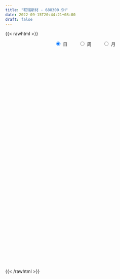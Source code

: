 ```yaml
---
title: "联瑞新材 - 688300.SH"
date: 2022-09-15T20:44:21+08:00
draft: false
---
```

{{< rawhtml >}}
    <div style="text-align: center">
        <label style="padding: 1rem;"><input style="margin-right: .5rem" type="radio" name="period" value="D" checked onclick="period_change(this)">日</label>
        <label style="padding: 1rem;"><input style="margin-right: .5rem" type="radio" name="period" value="W" onclick="period_change(this)">周</label>
        <label style="padding: 1rem;"><input style="margin-right: .5rem" type="radio" name="period" value="M" onclick="period_change(this)">月</label>
    </div>
    <div id="chart" style="height: 700px;"></div> 
    <script type="text/javascript">
        const D_v = [12347.94,7452.22,5175.33,6381.97,3585.26,3856.24,3560.79,5149.11,3233.84,3400.55,5083.83,4669.49,4106.76,8171.58,4630.57,10310.06,8141.81,5414.76,4765.28,5861.19,6940.45,6679.92,6674.86,2761.08,2708.95,3476.5,3896.63,4645.4,4371.41,3680.18,2636.91,3324.28,3677.27,4573.53,6452.38,9549.92,9941.99,9865.14,6284.86,9181.91,7600.62,7082.64,7560.56,6853.59,5716.01,6390.29,4961.81,8743.01,10856.83,9519.3,7079.95,6837.69,15635.73,10317.38,4843.92,7330.91,7795.37,7138.86,6685.71,9709.99,4629.02,3669.55,3921.22,6055.4,3815.12,4874.02,14127.69,13298.51,11146.44,11258.92,6897.43,7931.23,7402.61,8211.22,9078.34,5179.35,6157.82,5757.54,8564.02,6494.54,7237.61,5491.73,4652.41,3295.42,2831.01,3825.29,5367.02,4626.55,16143.45,7204.02,4697.17,6043.22,3061.63,7760.83,5502.02,4710.02,3552.91,5081.45,7552.44,6441.68,4242.62,6186.95,3257.79,3091.43,3004.44,4300.67,5717.58,3606.02,8996.94,6510.12,4443.63,7070.89,8927.57,5773.64,8793.6,8177.56,8223.07,6510.33,20716.67,19176.49,19464.02,12444.57,7298.79,8158.85,8988.54,6504.03,5058.37,7035.51,6871.23,6347.56,8161.34,4634.49,5531.78,4196.06,17066.51,5525.7,4728.01,2950.21,3965.39,4627.82,7463.42,3452.78,2671.17,2416.63,2356.41,12880.19,11327.69,5301.51,4119.53,5825.37,5659.22,3416.76,2480.26,5420.7,3593.6,14509.78,16238.23,16907.67,10033.18,14457.79,12880.42,8947.04,6421.23,4920.09,6333.71,8993.91,11996.41,7827.75,6748.07,8164.18,6015.67,10241.43,4581.71,4186.95,4155.4,6518.83,11268.93,6152.26,6961.96,5669.69,5987.68,9479.9,7906.07,7250.66,5801.07,10272.93,8938.9,5904.26,4657.06,4987.17,7458.83,5809.77,5283.9,10209.03,7310.67,16981.47,8012.28,6471.58,7761.3,7306.97,6039.43,5451.67,4989.15,8969.65,7236.98,13822.03,13470.91,13695.67,12795.24,7150.85,7792.1,9420.83,7675.65,6050.27,5291.18,4386.46,5313.62,8248.17,6666.45,18644.72,11906.11,12160.98,15345.36,11091.25,11000.5,9629.34,8628.61,16378.53,13800.03,10880.5,7819.53,15434.48,7601.25,6812.72,13823.12,8517.55,27224.13,16331.37,8205.46,8896.22,8657.17,11231.57,10280.03,14227.21,12696.83,10675.13,13051.58,12429.56,12137.97,9391.53,12180.36,8756.84,15740.87,10175.49,8127.04,12992.32,14409.37,7921.62,5284.93,6786.28,9082.65,3670.0,5189.41,5663.75,7606.27,3219.35,5428.2,4437.21,5464.29,6401.7,6638.84,3842.9,3352.14,5912.21,4362.36,3608.42,7727.66,5547.77,3620.88,5347.51,8357.62,30018.63,13695.28,10295.81,21527.28,12858.76,8983.22,10882.31,10537.58,8268.24,10970.57,15112.42,20876.77,16199.74,11214.78,10165.34,13229.45,15441.99,10570.63,12295.2,9357.22,13040.32,6680.3,10603.62,13317.74,11218.09,17556.54,13086.32,15662.56,13242.9,14800.14,28075.8,19894.06,13702.66,11995.63,12178.3,6623.5,6421.39,11504.13,6770.66,19282.84,19893.09,9472.32,8371.47,14479.42,7226.01,7242.0,9590.66,8813.54,9402.44,10073.44,9320.95,9607.7,9568.17,8163.15,7986.4,7492.84,9564.33,5286.09,8590.74,8711.89,10367.69,7547.27,6736.15,19807.5,9008.04,10587.72,21518.38,7680.67,6016.4,9028.65,11394.18,15176.02,10152.36,7914.87,6522.71,6694.44,7240.7,5071.03,4047.6,7529.21,5865.59,8695.72,6052.11,5149.96,4702.93,7971.77,10527.49,12072.5,9684.0,12179.01,8370.19,6852.24,5501.22,8928.91,11041.04,7783.46,5255.96,3778.92,5012.97,2723.07,4971.48,4447.12,4983.81,6255.31,5084.2,6399.73,5942.15,8520.64,10100.39,14640.74,6398.23,7197.82,7735.73,5622.11,12110.43,6512.36,4414.85,3786.91,4466.94,9238.14,13449.37,12425.21,18029.65,9551.58,9592.36,8353.61,6103.11,7916.41,7716.91,10635.82,6558.28,8064.02,5373.98,5115.0,8430.76,6428.6,4527.89,7756.09,7904.18,5331.94,5649.52,3504.06,3614.02,8016.85,6107.12,5611.15,8134.23,6053.05,4623.52,3828.34,8129.93,5243.22,3086.77,6835.6,8164.88,7569.0,10790.24,10971.92,8815.63,12181.67,26142.93,11820.55,13722.69,13696.38,8632.24,8984.71,12168.36,12611.17,8627.83,8974.7,5787.48,5491.18,7464.75,3799.2,4741.05,7825.34,7519.98,7866.41,5250.08,14536.65,8027.29,6314.11,8363.2,6315.98,7822.18,7392.27,9779.6,13102.07,14682.3,7063.24,11158.35,9781.37,7348.7,46988.44,39083.03,20873.81,18860.58,8363.43,9306.99,7455.42,12272.59,8398.95,8218.61,14797.04,8413.99,6042.38,12406.94,15010.79,14426.77,7825.36,9517.35,12878.57,7112.53,10018.73,9453.64,8928.26,8096.74,5753.75,14563.8]
const D_histogram = [0.0,0.104022792,0.1590648907,0.1859024906,0.1383482856,0.0725095268,-0.0027798767,-0.0672760976,-0.1233875562,-0.2329240618,-0.3115993119,-0.3654586639,-0.287788453,-0.0991849009,-0.0459933785,-0.158216602,-0.110689864,-0.0444079936,-0.0112256416,-0.1281386422,-0.1629526897,-0.2666422064,-0.3953328694,-0.4752488249,-0.4452927341,-0.3936133034,-0.2388708416,-0.0277360658,0.1451981917,0.1948097627,0.2100290496,0.1430649729,0.0079907738,-0.0829388506,-0.0850842511,0.0025483315,0.1099435296,0.2640502633,0.3398371499,0.3905051911,0.3574272433,0.214066033,-0.0054311439,0.0330693438,0.0703636258,0.1532879051,0.2052325899,0.3315719212,0.1710534777,-0.1095447775,-0.3687610238,-0.5637703477,-0.2864699545,-0.1756567791,-0.0967456691,-0.1393873291,-0.1356856643,-0.1876991866,-0.1183170763,-0.0598151312,-0.0978551237,-0.1207982679,-0.1155701897,0.0234525565,0.0992332695,0.133729085,0.3553007304,0.5438567738,0.6189086888,0.5383395485,0.4149190361,0.2018794362,0.0646296536,-0.0818866473,-0.2901614234,-0.3558107849,-0.4433228585,-0.3640797076,-0.3521204908,-0.3872633214,-0.4977053306,-0.5303568045,-0.5132447731,-0.4429711872,-0.3318403793,-0.1950649723,-0.0323488351,0.0494637773,-0.0393438341,-0.1678064715,-0.2884803568,-0.4419613383,-0.4569806161,-0.4995340421,-0.3760102668,-0.2325065625,-0.0726235948,0.0401701712,0.2508238637,0.3880316781,0.4162447852,0.2786261183,0.1923416177,0.1825222967,0.0930932811,0.0226981301,0.1165666898,0.1709981599,0.3002145378,0.2659064906,0.104769866,0.1301711645,0.2753297912,0.3137289583,0.4241605785,0.4983183223,0.496215639,0.4465700009,0.6584422366,0.9284476042,1.1879869667,1.2951034374,1.2611029224,1.1618117815,0.9131120076,0.6627703163,0.429394007,0.1011202415,-0.2039230376,-0.2679901292,-0.2351227826,-0.3169080985,-0.4317225011,-0.408350112,-0.2093146963,-0.0824414859,0.0291149181,0.0492136949,-0.0517184869,-0.0373922184,0.0561681512,0.0252415036,0.0123026432,-0.0378511857,-0.0830881531,0.0106963617,0.1917815429,0.2613019207,0.2592084148,0.2072804341,0.0166005047,-0.1770600468,-0.2943865092,-0.475109508,-0.5350400487,-0.2519703194,0.026327765,0.1255275335,0.1790995891,0.3387026922,0.464366112,0.4398573663,0.3993634314,0.3124103968,0.230178176,0.2797736171,0.0781830485,0.0543753799,0.0135728361,-0.044070061,-0.1065932782,0.0661941353,0.1251812497,0.1547735673,0.0906474439,0.0213513652,-0.2524558913,-0.4238142614,-0.4827202087,-0.5307726557,-0.4706525863,-0.2975858891,-0.0825422699,0.0475331273,0.1104050411,0.1231403919,0.2394344704,0.2410492367,0.1197352289,0.0799826433,0.1379251414,0.018262045,-0.1503299387,-0.4559190699,-0.4895304153,-0.2840614587,-0.1379763005,-0.0638969015,0.0327887354,-0.0772033323,-0.1946469052,-0.2316649849,-0.3613096368,-0.1623142219,-0.0781873243,0.1377559298,0.3608673828,0.3845003717,0.5458321943,0.5489206326,0.5688366825,0.5203782308,0.4195691879,0.2366692648,0.0656098816,-0.0828286369,-0.2097568366,-0.1795011204,-0.0850876913,0.4678942844,0.5105169909,0.3147359634,0.2573189264,0.0369694,0.1931090706,0.1822064793,0.2173709677,0.1188882598,0.3506009594,0.360874899,0.3056608967,0.069284677,-0.0680197282,-0.24691782,-0.1056260312,-0.1198940553,-0.2899931676,-0.6362547335,-0.8652841718,-0.864543134,-0.7427436798,-0.3914914149,-0.0977383812,0.3151921568,0.3675556729,0.4973030122,0.4761650172,0.5883068899,0.4366183207,0.1412006285,-0.2942332518,-0.4920722359,-0.3291112989,-0.3645298763,-0.4616127485,-0.244674338,-0.4167252298,-0.5150169476,-0.5365006898,-0.6102401126,-0.7038178612,-0.8326763697,-0.7733315437,-0.8896577888,-1.0058572717,-1.0357358317,-1.236050411,-1.293747599,-1.2031130137,-1.0061997841,-0.9542806907,-0.8610470583,-0.6057207265,-0.2595255461,-0.0685760185,0.117961389,0.371457988,0.3975173171,0.4568025583,0.512980706,0.768590127,0.9285550885,0.9555286525,1.1610354248,1.5932976184,1.7265795561,1.7521654609,1.7853250401,1.6112932007,1.1743640372,1.1506502413,1.1943757461,1.4393679069,1.7082327579,1.7794289262,1.6264066818,1.6747588909,1.2858486841,1.1891593814,1.2052346216,1.1614016776,0.7784507971,0.3863192601,0.3284738211,0.1103791473,-0.2276078141,-0.6499459349,-0.8181822805,-0.6077847653,-0.5130500338,-0.5431087253,0.283165956,0.3711709937,0.3490006723,0.1636911895,0.2970943165,0.0999233158,-0.2471117885,-0.5136083385,-0.7687290904,-0.4680781023,0.1923913104,0.5493778263,0.5277025431,0.2622411271,0.224887255,-0.1058368132,-0.0706219951,-0.0406633025,-0.0665309828,-0.4692209193,-0.4879451146,-0.6136341408,-0.6598948974,-0.7609324827,-0.7641896257,-1.1005550865,-1.349872859,-1.4691341165,-1.206269597,-1.3882028569,-1.4297069919,-1.3203226679,-0.9984738208,-1.2728102862,-1.4019351549,-1.4856013427,-1.2451853404,-1.2421751055,-1.2985008166,-1.3752559134,-1.5629567834,-1.8080707833,-1.7365190693,-1.4165026236,-1.0908703931,-0.5880400546,-0.0521329709,0.4139903522,0.6163521687,1.1251183426,1.2191482382,1.5203250002,1.5536453468,1.3742237502,1.0951746633,0.5909526864,0.2036164257,-0.2603723944,-0.7053693937,-0.73955602,-0.6614721028,-0.5558099713,-0.7657954984,-1.0357870504,-0.8616442756,-0.4226734659,-0.2998871474,-0.1902174861,-0.2983011362,-0.3354968901,-0.4908347053,-0.5226977907,-0.6657606496,-0.7827123548,-0.5633149571,-0.4368789769,-0.3532818306,-0.4162604834,-0.5879196496,-0.7158889256,-0.9427894791,-0.9930167541,-1.063543982,-0.9236935844,-0.849937816,-0.6351050513,-0.5943802629,-0.5589021601,-0.6881190607,-0.8464892791,-1.1762741028,-1.5099283086,-1.2302950046,-1.0203761297,-0.5220452343,0.0906417643,0.3265891291,0.5449483962,0.8895664933,1.2945045801,1.491624813,1.5568811142,1.5395383107,1.5035620994,1.5902974633,1.6449427358,1.6696699246,1.7292555334,1.4130607227,1.2346204524,1.1305551207,1.0657742463,1.0080757916,1.3001588847,1.5404855233,1.7501317671,1.994492304,1.7850446266,1.6299217194,1.2733109878,0.9517078552,0.7886283784,0.4859619042,0.1233272083,-0.0775615963,0.0142404806,-0.0478393704,-0.3319177496,-0.6437656439,-0.7388621979,-0.4227617115,-0.101939546,0.216105392,0.1074497568,0.0118516081,-0.2326748264,-0.4940183452,-0.8289340098,-0.9295028841,-1.0678883868,-1.0766985455,-1.1845342273,-1.3665061231,-1.4061545981,-1.2441004857,-0.9810661626,-0.622896034,-0.307968459,-0.0831766516,0.3000781279,0.4900163929,0.5943007822,0.7752856671,0.8960875281,1.093960929,1.1875143852,1.4614274342,1.5326680285,1.3573305561,1.2626459907,1.2722911085,1.3439226285,1.1387104177,1.7502939776,2.1128111469,2.0133249806,1.9490842607,1.810771632,1.3521869667,1.0316318176,0.3557473319,-0.0812903656,-0.416365615,-0.9951268595,-1.4808670516,-1.8067128142,-2.0896363353,-2.3669063094,-2.5466746514,-2.5582052831,-2.2612942507,-1.8159301171,-1.2686465354,-0.5620262645,-0.2022838293,0.0084370742,0.2493438716,0.2151758442,0.050102089]
const D_fast = [0.0,0.13002849,0.2248368114,0.298150034,0.2851829003,0.2374715232,0.1614871505,0.0801719053,-0.0067864425,-0.1745539634,-0.3311290415,-0.4763530595,-0.4706299618,-0.306822635,-0.2651294572,-0.4169068312,-0.3970525591,-0.3418726872,-0.3114967456,-0.4604444067,-0.5359966266,-0.7063466949,-0.9338705752,-1.132598737,-1.2139658298,-1.2606897249,-1.1656649734,-0.9614642141,-0.7522304087,-0.653916397,-0.5861898477,-0.6173876812,-0.7504641869,-0.8621285239,-0.8855449871,-0.7972753217,-0.6623942412,-0.4422749417,-0.2815287675,-0.1332344286,-0.0769555656,-0.1668002676,-0.3876552306,-0.3408874069,-0.2860022184,-0.1647559629,-0.0615031306,0.1477291811,0.029974107,-0.2780103426,-0.6294168448,-0.9653687557,-0.7596858511,-0.6927868705,-0.6380621778,-0.7155506701,-0.7457704214,-0.8447087403,-0.804905899,-0.7613577368,-0.8238615101,-0.8770042213,-0.9006686905,-0.7557828053,-0.6551937749,-0.5872656881,-0.2768688601,0.0476513767,0.277430464,0.3314462108,0.3117554573,0.1491857165,0.0280933473,-0.1388946155,-0.4197097473,-0.5743118051,-0.7726545933,-0.7844313694,-0.8605022752,-0.9924609361,-1.227329278,-1.392569953,-1.5037691149,-1.5442383258,-1.5160676128,-1.4280584488,-1.2734295204,-1.1792509637,-1.2778945336,-1.4483087889,-1.6411027634,-1.9050740794,-2.0343385113,-2.2017754479,-2.1722542392,-2.0868771755,-1.9451501066,-1.8223137978,-1.5489541393,-1.3147384053,-1.182464102,-1.2504262393,-1.2886253355,-1.2528140823,-1.3189697776,-1.3836903961,-1.2606801639,-1.1634991539,-0.9592291415,-0.9270605661,-1.0620047241,-1.0040606346,-0.7900695601,-0.6732381534,-0.4567663886,-0.2580290642,-0.1360778378,-0.0740809756,0.3024018192,0.8045190879,1.361055192,1.7919475221,2.0732227377,2.2643845421,2.2439627702,2.159313658,2.0332858504,1.7302921453,1.3742681068,1.2432034829,1.2172901339,1.0562777934,0.8335327654,0.7548176265,0.9015243681,1.007787207,1.1266223406,1.1590245411,1.0451627375,1.0501409515,1.1577433589,1.1331270872,1.1232638875,1.0636472623,0.9976382566,1.0940968618,1.3231274287,1.4579732867,1.5206818845,1.5205740123,1.3340442091,1.0961186459,0.9051955562,0.6056951804,0.4120046276,0.632081777,0.9169618026,1.0475434545,1.1458904074,1.3901691836,1.6319241314,1.7173797272,1.7767266501,1.7678762148,1.743188538,1.8627273833,1.6806825769,1.6704687533,1.6330594185,1.5643990062,1.4752274694,1.6645634166,1.7548458435,1.823131553,1.7816672906,1.7177090532,1.3807878238,1.1034758883,0.9238898888,0.743144278,0.6856012008,0.7842714257,0.9786794775,1.1206381565,1.2111113305,1.2546317794,1.4307844754,1.492661551,1.4012813503,1.3815244256,1.473948209,1.3588506239,1.1526761555,0.7331072568,0.5771133076,0.7115668995,0.8231579826,0.8812631562,0.986145977,0.8568530762,0.6907477769,0.595813451,0.37584139,0.5342582494,0.5988383159,0.8492205524,1.1625488511,1.2823069329,1.5800968041,1.7204154005,1.8825406211,1.964176727,1.9682599812,1.8445273743,1.6898704615,1.5207247838,1.341357375,1.3267378111,1.3998793173,2.0698348641,2.2400868183,2.1229897817,2.1299024762,1.9187952999,2.1232122381,2.1578612667,2.2473684969,2.1786078539,2.4979707935,2.5984634578,2.6196646797,2.4006096292,2.2463002919,2.0056727451,2.1205580262,2.0763164883,1.833719084,1.3283938348,0.8830433536,0.6676486079,0.6037621421,0.8571415533,1.1264599917,1.6181885689,1.7624410032,2.0165140956,2.1144173549,2.37363595,2.331101961,2.0709844259,1.5619922326,1.2411351896,1.3218183019,1.1952672554,0.9827811961,1.1385510221,0.8623188228,0.6352728681,0.4796639535,0.2533645025,-0.0161677113,-0.3531953124,-0.4871833723,-0.8259240645,-1.1935878654,-1.4824003833,-1.9917275654,-2.3728616531,-2.5830053212,-2.6376420376,-2.824293117,-2.9463212491,-2.842425099,-2.5611113051,-2.3873057821,-2.1712780273,-1.8249169314,-1.6994782729,-1.5259923921,-1.3415690679,-0.8938121152,-0.5017083816,-0.2358526544,0.2599129741,1.0904995722,1.655426399,2.1190536689,2.5985445082,2.827335969,2.6839978147,2.9479465792,3.2902660205,3.8951001581,4.5910231985,5.1070765983,5.3606560244,5.8276979562,5.7602499204,5.960850463,6.2782343587,6.5247518341,6.3364136529,6.0408619309,6.0651349471,5.8746350602,5.4797461453,4.8949215407,4.522139625,4.5805909489,4.5470631719,4.3812272991,5.2782934694,5.4590912556,5.5241711023,5.3797844169,5.587461123,5.4152709512,5.0064578997,4.6115592651,4.1642562407,4.3478877031,5.0564549435,5.5507859159,5.6610362685,5.4611351342,5.480003076,5.1228198044,5.1403791237,5.1601719908,5.1176715648,4.5976763984,4.4569659244,4.1778683631,3.9666338821,3.6753631761,3.4810586267,2.8695543942,2.282768407,1.7962236204,1.7575207406,1.2285367665,0.8296058835,0.6089095406,0.6811399324,0.0886008954,-0.391007762,-0.8460742854,-0.9169546182,-1.2244881597,-1.6054390749,-2.0260081501,-2.6044482159,-3.3015799117,-3.6641579649,-3.6982671752,-3.645352543,-3.2895322182,-2.7666583771,-2.197037466,-1.8405876073,-1.0505418478,-0.6517248927,0.0295331194,0.4512648027,0.6153991437,0.6101437226,0.2536599172,-0.082772237,-0.6118541557,-1.2331935034,-1.4522691347,-1.5395532432,-1.5728436046,-1.9742780062,-2.5032163208,-2.5444846149,-2.2111821717,-2.1633676401,-2.1012523502,-2.2839112844,-2.4049812609,-2.6830277523,-2.8455652855,-3.1550683068,-3.4676981006,-3.3891294422,-3.3719132062,-3.3766365175,-3.5436802912,-3.8623193698,-4.1692608773,-4.6318588005,-4.930340264,-5.2667534874,-5.3578264859,-5.4965551715,-5.4404986697,-5.5483689469,-5.6526163841,-5.9538630499,-6.3238555881,-6.9477089375,-7.6588452205,-7.6867856676,-7.7319608252,-7.3641412383,-6.7287937986,-6.4111991516,-6.0566027854,-5.489593065,-4.7610288332,-4.1910023971,-3.7365258172,-3.3689840431,-3.0290697295,-2.5447599998,-2.0788790434,-1.6367343734,-1.1448348812,-1.1077645112,-0.9775496685,-0.79897622,-0.5973135328,-0.4029930396,0.2141297746,0.839577794,1.4867569797,2.2297405926,2.4665540718,2.7189115945,2.6806286098,2.5969524411,2.6310300588,2.4498540606,2.1180511668,1.8977719632,1.9931341602,1.9190944666,1.55203665,1.0792473447,0.7994352412,1.0098452998,1.3051825788,1.6772538648,1.5954606688,1.5028254222,1.2001302811,0.8152821759,0.2731330089,-0.0598115865,-0.4651691859,-0.743153981,-1.1471232195,-1.6707216461,-2.0619087706,-2.2108797797,-2.1931119972,-1.9906658771,-1.7527304169,-1.5487327724,-1.0904584609,-0.7780160976,-0.5251565128,-0.1503502111,0.1944735319,0.665837165,1.0562692175,1.6955391251,2.1499467266,2.3139418932,2.5349188255,2.8626367203,3.2702488975,3.3497142911,4.3988713454,5.2895913014,5.6934363803,6.1164667255,6.4308470048,6.3103090812,6.2476618865,5.6607142338,5.2033539449,4.7641872918,3.9366443323,3.0806873774,2.3031634113,1.4978308063,0.6288342548,-0.18760275,-0.8386847025,-1.1070972328,-1.1157156285,-0.8855936806,-0.3194799758,-0.010308498,0.2025216741,0.5057644394,0.525390373,0.3728421401]
const D_slow = [0.0,0.026005698,0.0657719207,0.1122475433,0.1468346147,0.1649619964,0.1642670272,0.1474480029,0.1166011138,0.0583700984,-0.0195297296,-0.1108943956,-0.1828415088,-0.2076377341,-0.2191360787,-0.2586902292,-0.2863626952,-0.2974646936,-0.300271104,-0.3323057645,-0.3730439369,-0.4397044885,-0.5385377059,-0.6573499121,-0.7686730956,-0.8670764215,-0.9267941319,-0.9337281483,-0.8974286004,-0.8487261597,-0.7962188973,-0.7604526541,-0.7584549607,-0.7791896733,-0.8004607361,-0.7998236532,-0.7723377708,-0.706325205,-0.6213659175,-0.5237396197,-0.4343828089,-0.3808663006,-0.3822240866,-0.3739567507,-0.3563658442,-0.3180438679,-0.2667357205,-0.1838427402,-0.1410793707,-0.1684655651,-0.2606558211,-0.401598408,-0.4732158966,-0.5171300914,-0.5413165087,-0.576163341,-0.6100847571,-0.6570095537,-0.6865888228,-0.7015426056,-0.7260063865,-0.7562059535,-0.7850985009,-0.7792353618,-0.7544270444,-0.7209947731,-0.6321695905,-0.4962053971,-0.3414782249,-0.2068933377,-0.1031635787,-0.0526937197,-0.0365363063,-0.0570079681,-0.129548324,-0.2185010202,-0.3293317348,-0.4203516617,-0.5083817844,-0.6051976148,-0.7296239474,-0.8622131485,-0.9905243418,-1.1012671386,-1.1842272334,-1.2329934765,-1.2410806853,-1.228714741,-1.2385506995,-1.2805023174,-1.3526224066,-1.4631127411,-1.5773578952,-1.7022414057,-1.7962439724,-1.854370613,-1.8725265117,-1.8624839689,-1.799778003,-1.7027700835,-1.5987088872,-1.5290523576,-1.4809669532,-1.435336379,-1.4120630587,-1.4063885262,-1.3772468538,-1.3344973138,-1.2594436793,-1.1929670567,-1.1667745902,-1.1342317991,-1.0653993513,-0.9869671117,-0.8809269671,-0.7563473865,-0.6322934768,-0.5206509765,-0.3560404174,-0.1239285163,0.1730682254,0.4968440847,0.8121198153,1.1025727607,1.3308507626,1.4965433417,1.6038918434,1.6291719038,1.5781911444,1.5111936121,1.4524129164,1.3731858918,1.2652552665,1.1631677385,1.1108390644,1.090228693,1.0975074225,1.1098108462,1.0968812245,1.0875331699,1.1015752077,1.1078855836,1.1109612444,1.1014984479,1.0807264097,1.0834005001,1.1313458858,1.196671366,1.2614734697,1.3132935782,1.3174437044,1.2731786927,1.1995820654,1.0808046884,0.9470446762,0.8840520964,0.8906340376,0.922015921,0.9667908183,1.0514664913,1.1675580194,1.2775223609,1.3773632188,1.455465818,1.513010362,1.5829537662,1.6024995284,1.6160933734,1.6194865824,1.6084690671,1.5818207476,1.5983692814,1.6296645938,1.6683579857,1.6910198466,1.6963576879,1.6332437151,1.5272901498,1.4066100976,1.2739169337,1.1562537871,1.0818573148,1.0612217474,1.0731050292,1.1007062894,1.1314913874,1.191350005,1.2516123142,1.2815461214,1.3015417823,1.3360230676,1.3405885789,1.3030060942,1.1890263267,1.0666437229,0.9956283582,0.9611342831,0.9451600577,0.9533572416,0.9340564085,0.8853946822,0.8274784359,0.7371510267,0.6965724713,0.6770256402,0.7114646226,0.8016814683,0.8978065612,1.0342646098,1.171494768,1.3137039386,1.4437984963,1.5486907933,1.6078581095,1.6242605799,1.6035534207,1.5511142115,1.5062389314,1.4849670086,1.6019405797,1.7295698274,1.8082538183,1.8725835499,1.8818258999,1.9301031675,1.9756547873,2.0299975293,2.0597195942,2.147369834,2.2375885588,2.314003783,2.3313249522,2.3143200202,2.2525905652,2.2261840574,2.1962105436,2.1237122517,1.9646485683,1.7483275253,1.5321917418,1.3465058219,1.2486329682,1.2241983729,1.3029964121,1.3948853303,1.5192110833,1.6382523376,1.7853290601,1.8944836403,1.9297837974,1.8562254845,1.7332074255,1.6509296008,1.5597971317,1.4443939446,1.3832253601,1.2790440526,1.1502898157,1.0161646433,0.8636046151,0.6876501498,0.4794810574,0.2861481715,0.0637337243,-0.1877305937,-0.4466645516,-0.7556771544,-1.0791140541,-1.3798923075,-1.6314422535,-1.8700124262,-2.0852741908,-2.2367043724,-2.301585759,-2.3187297636,-2.2892394163,-2.1963749193,-2.0969955901,-1.9827949505,-1.854549774,-1.6624022422,-1.4302634701,-1.191381307,-0.9011224507,-0.5027980462,-0.0711531571,0.3668882081,0.8132194681,1.2160427683,1.5096337776,1.7972963379,2.0958902744,2.4557322512,2.8827904406,3.3276476722,3.7342493426,4.1529390653,4.4744012363,4.7716910817,5.0729997371,5.3633501565,5.5579628558,5.6545426708,5.7366611261,5.7642559129,5.7073539594,5.5448674756,5.3403219055,5.1883757142,5.0601132057,4.9243360244,4.9951275134,5.0879202618,5.1751704299,5.2160932273,5.2903668064,5.3153476354,5.2535696883,5.1251676036,4.932985331,4.8159658055,4.8640636331,5.0014080896,5.1333337254,5.1988940072,5.2551158209,5.2286566176,5.2110011188,5.2008352932,5.1842025475,5.0668973177,4.944911039,4.7915025038,4.6265287795,4.4362956588,4.2452482524,3.9701094807,3.632641266,3.2653577369,2.9637903376,2.6167396234,2.2593128754,1.9292322084,1.6796137532,1.3614111817,1.0109273929,0.6395270573,0.3282307222,0.0176869458,-0.3069382583,-0.6507522367,-1.0414914325,-1.4935091284,-1.9276388957,-2.2817645516,-2.5544821499,-2.7014921635,-2.7145254062,-2.6110278182,-2.456939776,-2.1756601904,-1.8708731308,-1.4907918808,-1.1023805441,-0.7588246065,-0.4850309407,-0.3372927691,-0.2863886627,-0.3514817613,-0.5278241097,-0.7127131147,-0.8780811404,-1.0170336333,-1.2084825079,-1.4674292704,-1.6828403393,-1.7885087058,-1.8634804927,-1.9110348642,-1.9856101482,-2.0694843708,-2.1921930471,-2.3228674948,-2.4893076572,-2.6849857458,-2.8258144851,-2.9350342293,-3.023354687,-3.1274198078,-3.2743997202,-3.4533719516,-3.6890693214,-3.9373235099,-4.2032095054,-4.4341329015,-4.6466173555,-4.8053936183,-4.953988684,-5.0937142241,-5.2657439892,-5.477366309,-5.7714348347,-6.1489169118,-6.456490663,-6.7115846954,-6.842096004,-6.8194355629,-6.7377882807,-6.6015511816,-6.3791595583,-6.0555334133,-5.68262721,-5.2934069315,-4.9085223538,-4.5326318289,-4.1350574631,-3.7238217792,-3.306404298,-2.8740904146,-2.520825234,-2.2121701209,-1.9295313407,-1.6630877791,-1.4110688312,-1.08602911,-0.7009077292,-0.2633747874,0.2352482886,0.6815094452,1.0889898751,1.407317622,1.6452445858,1.8424016804,1.9638921565,1.9947239585,1.9753335595,1.9788936796,1.966933837,1.8839543996,1.7230129886,1.5382974391,1.4326070113,1.4071221248,1.4611484728,1.488010912,1.490973814,1.4328051074,1.3093005211,1.1020670187,0.8696912976,0.6027192009,0.3335445646,0.0374110077,-0.304215523,-0.6557541726,-0.966779294,-1.2120458346,-1.3677698431,-1.4447619579,-1.4655561208,-1.3905365888,-1.2680324906,-1.119457295,-0.9256358782,-0.7016139962,-0.4281237639,-0.1312451677,0.2341116909,0.617278698,0.9566113371,1.2722728347,1.5903456119,1.926326269,2.2110038734,2.6485773678,3.1767801545,3.6801113997,4.1673824649,4.6200753729,4.9581221145,5.2160300689,5.3049669019,5.2846443105,5.1805529067,4.9317711919,4.561554429,4.1098762254,3.5874671416,2.9957405642,2.3590719014,1.7195205806,1.1541970179,0.7002144887,0.3830528548,0.2425462887,0.1919753313,0.1940845999,0.2564205678,0.3102145288,0.3227400511]
const D_data = [['2020-08-26', 60.31, 55.91, 55.67, 60.31],['2020-08-27', 56.0, 57.54, 55.57, 57.8],['2020-08-28', 57.38, 57.47, 56.21, 57.47],['2020-08-31', 57.6, 57.49, 57.27, 58.78],['2020-09-01', 57.02, 56.65, 56.06, 57.48],['2020-09-02', 57.2, 56.22, 55.68, 57.2],['2020-09-03', 56.08, 55.77, 55.01, 57.2],['2020-09-04', 54.7, 55.52, 53.2, 55.88],['2020-09-07', 55.8, 55.24, 54.84, 56.43],['2020-09-08', 55.02, 53.99, 53.2, 55.48],['2020-09-09', 53.9, 53.65, 51.28, 54.7],['2020-09-10', 54.0, 53.32, 53.0, 55.14],['2020-09-11', 53.01, 54.75, 51.8, 54.9],['2020-09-14', 55.61, 56.68, 54.9, 57.24],['2020-09-15', 56.67, 55.55, 55.26, 56.99],['2020-09-16', 55.22, 53.2, 52.39, 55.67],['2020-09-17', 53.01, 54.88, 51.87, 55.68],['2020-09-18', 55.21, 55.32, 54.64, 56.04],['2020-09-21', 55.47, 55.11, 54.53, 56.5],['2020-09-22', 55.0, 52.9, 52.66, 55.0],['2020-09-23', 52.81, 53.35, 52.81, 55.66],['2020-09-24', 53.31, 51.88, 51.37, 53.31],['2020-09-25', 51.88, 50.6, 50.31, 52.18],['2020-09-28', 51.0, 50.21, 50.01, 51.3],['2020-09-29', 50.3, 50.98, 50.05, 51.4],['2020-09-30', 51.28, 51.02, 50.37, 52.47],['2020-10-09', 51.49, 52.49, 51.47, 52.75],['2020-10-12', 52.73, 53.95, 52.73, 54.2],['2020-10-13', 53.8, 54.43, 53.65, 54.74],['2020-10-14', 54.25, 53.5, 53.3, 54.51],['2020-10-15', 53.5, 53.29, 52.8, 53.88],['2020-10-16', 53.45, 52.15, 51.7, 53.45],['2020-10-19', 52.8, 50.7, 50.5, 52.8],['2020-10-20', 51.09, 50.5, 49.71, 51.09],['2020-10-21', 50.99, 51.18, 50.57, 52.59],['2020-10-22', 50.81, 52.39, 49.22, 52.84],['2020-10-23', 52.56, 53.1, 51.77, 54.26],['2020-10-26', 54.0, 54.44, 52.31, 54.68],['2020-10-27', 54.38, 54.23, 53.81, 54.82],['2020-10-28', 54.39, 54.47, 53.91, 55.9],['2020-10-29', 53.63, 53.7, 52.8, 54.49],['2020-10-30', 53.99, 52.01, 51.81, 54.5],['2020-11-02', 52.5, 50.1, 50.01, 52.5],['2020-11-03', 50.48, 52.8, 50.07, 53.3],['2020-11-04', 53.59, 52.98, 51.31, 53.59],['2020-11-05', 54.63, 53.92, 52.9, 54.66],['2020-11-06', 54.38, 54.0, 53.33, 54.7],['2020-11-09', 54.0, 55.6, 52.6, 55.77],['2020-11-10', 55.83, 52.09, 51.77, 55.83],['2020-11-11', 52.15, 49.39, 49.33, 52.29],['2020-11-12', 49.58, 47.97, 47.81, 50.25],['2020-11-13', 47.8, 47.12, 46.68, 48.33],['2020-11-16', 47.8, 52.86, 47.8, 53.0],['2020-11-17', 52.5, 51.57, 50.45, 53.36],['2020-11-18', 52.28, 51.5, 50.71, 52.28],['2020-11-19', 51.31, 49.9, 49.67, 51.98],['2020-11-20', 49.41, 50.18, 49.41, 51.87],['2020-11-23', 50.18, 49.13, 48.37, 50.18],['2020-11-24', 49.42, 50.48, 48.66, 51.38],['2020-11-25', 50.13, 50.52, 50.13, 52.26],['2020-11-26', 51.0, 49.2, 49.06, 51.0],['2020-11-27', 49.06, 49.03, 48.33, 49.26],['2020-11-30', 49.3, 49.13, 48.73, 49.7],['2020-12-01', 49.13, 51.05, 48.73, 51.48],['2020-12-02', 50.98, 50.78, 50.71, 51.8],['2020-12-03', 51.43, 50.55, 50.05, 51.43],['2020-12-04', 50.55, 53.69, 50.28, 53.8],['2020-12-07', 53.7, 54.67, 53.7, 55.59],['2020-12-08', 54.77, 54.37, 54.02, 56.47],['2020-12-09', 54.35, 52.83, 52.52, 55.19],['2020-12-10', 52.95, 52.1, 52.1, 53.3],['2020-12-11', 52.18, 50.3, 49.8, 52.59],['2020-12-14', 50.8, 50.4, 49.63, 50.94],['2020-12-15', 50.77, 49.5, 49.2, 50.9],['2020-12-16', 49.8, 47.6, 47.34, 49.94],['2020-12-17', 47.46, 48.36, 47.0, 48.5],['2020-12-18', 48.6, 47.31, 47.1, 48.77],['2020-12-21', 47.27, 49.0, 47.2, 49.16],['2020-12-22', 49.0, 48.05, 47.76, 49.38],['2020-12-23', 48.01, 47.02, 46.72, 48.33],['2020-12-24', 46.87, 45.23, 44.8, 47.19],['2020-12-25', 45.06, 45.29, 44.13, 45.8],['2020-12-28', 45.8, 45.32, 45.0, 46.15],['2020-12-29', 45.31, 45.69, 45.31, 46.5],['2020-12-30', 45.69, 46.22, 45.13, 46.46],['2020-12-31', 46.22, 46.83, 45.92, 47.1],['2021-01-04', 46.62, 47.7, 46.1, 48.18],['2021-01-05', 47.7, 47.18, 47.03, 48.1],['2021-01-06', 47.25, 44.85, 43.33, 47.79],['2021-01-07', 43.55, 43.5, 43.02, 44.47],['2021-01-08', 43.25, 42.55, 41.42, 43.88],['2021-01-11', 42.55, 40.9, 40.68, 42.69],['2021-01-12', 40.9, 41.6, 40.5, 42.21],['2021-01-13', 41.95, 40.48, 40.18, 41.95],['2021-01-14', 40.25, 42.18, 40.25, 42.62],['2021-01-15', 42.18, 42.65, 41.86, 43.32],['2021-01-18', 42.99, 43.29, 42.2, 43.4],['2021-01-19', 43.31, 43.16, 43.02, 44.8],['2021-01-20', 43.14, 45.12, 42.71, 45.33],['2021-01-21', 44.44, 45.15, 44.44, 46.09],['2021-01-22', 45.49, 44.32, 44.06, 45.54],['2021-01-25', 43.57, 42.0, 42.0, 44.31],['2021-01-26', 42.68, 42.01, 41.65, 43.36],['2021-01-27', 42.97, 42.65, 41.3, 42.98],['2021-01-28', 42.58, 41.29, 41.02, 42.87],['2021-01-29', 41.29, 40.94, 40.4, 41.94],['2021-02-01', 40.75, 42.92, 40.75, 43.88],['2021-02-02', 42.06, 42.75, 42.06, 43.87],['2021-02-03', 42.32, 44.19, 41.62, 44.37],['2021-02-04', 43.88, 42.45, 41.95, 44.39],['2021-02-05', 42.81, 40.31, 40.2, 42.98],['2021-02-08', 40.31, 42.21, 39.8, 43.39],['2021-02-09', 42.95, 44.18, 42.0, 44.5],['2021-02-10', 43.46, 43.43, 43.15, 44.5],['2021-02-18', 44.0, 44.9, 43.31, 45.48],['2021-02-19', 44.85, 45.2, 44.1, 45.45],['2021-02-22', 45.19, 44.74, 44.74, 46.28],['2021-02-23', 45.45, 44.3, 43.22, 45.45],['2021-02-24', 47.4, 48.4, 47.02, 49.8],['2021-02-25', 49.2, 51.04, 48.01, 51.5],['2021-02-26', 49.2, 53.2, 49.18, 53.37],['2021-03-01', 52.88, 53.33, 51.92, 54.22],['2021-03-02', 53.67, 52.88, 52.57, 54.0],['2021-03-03', 52.48, 52.81, 52.1, 53.9],['2021-03-04', 53.28, 51.0, 50.86, 53.79],['2021-03-05', 51.1, 50.46, 50.0, 51.43],['2021-03-08', 50.39, 50.02, 50.01, 51.83],['2021-03-09', 50.98, 47.75, 47.35, 50.98],['2021-03-10', 48.18, 46.51, 46.37, 49.26],['2021-03-11', 47.2, 48.56, 46.75, 48.87],['2021-03-12', 48.7, 49.7, 47.67, 50.62],['2021-03-15', 49.8, 48.11, 47.69, 50.02],['2021-03-16', 48.39, 47.05, 46.4, 48.39],['2021-03-17', 46.98, 48.37, 46.4, 48.88],['2021-03-18', 48.86, 51.09, 48.51, 53.22],['2021-03-19', 51.37, 51.11, 50.5, 51.8],['2021-03-22', 50.98, 51.7, 50.68, 52.3],['2021-03-23', 51.99, 51.1, 50.72, 52.38],['2021-03-24', 51.66, 49.52, 49.02, 51.86],['2021-03-25', 49.77, 50.85, 49.01, 51.36],['2021-03-26', 50.46, 52.3, 50.25, 52.58],['2021-03-29', 52.17, 51.1, 51.03, 52.6],['2021-03-30', 51.59, 51.38, 50.81, 51.77],['2021-03-31', 51.66, 50.89, 50.5, 51.88],['2021-04-01', 51.28, 50.8, 50.56, 51.34],['2021-04-02', 50.88, 52.8, 50.88, 54.14],['2021-04-06', 53.27, 54.88, 53.01, 55.79],['2021-04-07', 54.95, 54.51, 54.03, 54.95],['2021-04-08', 54.2, 54.18, 53.89, 55.38],['2021-04-09', 54.65, 53.78, 52.22, 54.86],['2021-04-12', 53.53, 51.66, 51.18, 53.53],['2021-04-13', 51.25, 50.7, 50.7, 52.23],['2021-04-14', 51.19, 50.8, 50.5, 51.48],['2021-04-15', 50.63, 49.05, 49.03, 50.96],['2021-04-16', 49.21, 49.65, 49.02, 49.96],['2021-04-19', 49.78, 54.37, 49.57, 54.5],['2021-04-20', 54.34, 55.87, 54.05, 56.77],['2021-04-21', 56.91, 54.84, 53.53, 57.0],['2021-04-22', 54.6, 54.94, 54.6, 56.59],['2021-04-23', 55.33, 57.2, 55.33, 58.29],['2021-04-26', 57.4, 58.03, 56.28, 59.16],['2021-04-27', 58.5, 56.96, 56.06, 58.5],['2021-04-28', 56.9, 57.11, 56.4, 57.88],['2021-04-29', 57.19, 56.67, 56.65, 57.94],['2021-04-30', 56.51, 56.7, 56.04, 57.38],['2021-05-06', 56.19, 58.69, 56.19, 58.84],['2021-05-07', 58.11, 55.5, 55.22, 58.72],['2021-05-10', 55.81, 57.4, 55.81, 58.37],['2021-05-11', 57.87, 57.27, 56.77, 58.68],['2021-05-12', 57.27, 57.01, 54.7, 57.41],['2021-05-13', 56.04, 56.79, 55.95, 59.08],['2021-05-14', 57.28, 60.25, 56.75, 60.25],['2021-05-17', 60.2, 59.76, 59.52, 60.65],['2021-05-18', 59.72, 59.98, 59.31, 60.4],['2021-05-19', 60.08, 59.05, 59.01, 60.36],['2021-05-20', 59.01, 58.91, 57.88, 59.35],['2021-05-21', 58.5, 55.56, 55.36, 59.48],['2021-05-24', 55.56, 55.59, 55.33, 57.3],['2021-05-25', 56.07, 56.22, 55.2, 57.44],['2021-05-26', 56.64, 55.85, 55.15, 56.95],['2021-05-27', 56.13, 57.01, 55.51, 57.74],['2021-05-28', 56.94, 58.91, 56.7, 59.42],['2021-05-31', 59.03, 60.49, 58.68, 60.65],['2021-06-01', 60.13, 60.5, 59.49, 60.96],['2021-06-02', 60.2, 60.4, 59.5, 61.16],['2021-06-03', 60.22, 60.23, 60.0, 63.5],['2021-06-04', 59.51, 62.19, 59.51, 62.55],['2021-06-07', 62.4, 61.44, 60.88, 62.98],['2021-06-08', 61.99, 59.9, 59.75, 61.99],['2021-06-09', 59.9, 60.75, 59.59, 61.67],['2021-06-10', 60.45, 62.3, 60.0, 62.46],['2021-06-11', 61.68, 60.16, 60.1, 62.44],['2021-06-15', 60.2, 58.9, 58.85, 60.66],['2021-06-16', 58.66, 55.83, 55.6, 60.07],['2021-06-17', 55.91, 58.1, 55.55, 58.37],['2021-06-18', 58.66, 61.4, 58.66, 63.07],['2021-06-21', 61.23, 61.58, 61.07, 62.38],['2021-06-22', 61.99, 61.33, 61.1, 62.55],['2021-06-23', 61.1, 62.2, 60.05, 62.8],['2021-06-24', 61.9, 59.69, 59.41, 62.7],['2021-06-25', 59.7, 59.0, 57.88, 60.5],['2021-06-28', 58.5, 59.54, 58.23, 60.11],['2021-06-29', 59.22, 57.8, 57.68, 59.8],['2021-06-30', 57.69, 62.0, 57.69, 62.0],['2021-07-01', 62.5, 61.33, 61.31, 62.69],['2021-07-02', 60.5, 63.92, 60.5, 64.86],['2021-07-05', 63.18, 65.51, 62.9, 66.37],['2021-07-06', 65.1, 64.1, 63.4, 67.5],['2021-07-07', 65.0, 66.84, 62.66, 67.39],['2021-07-08', 66.83, 65.9, 65.31, 66.89],['2021-07-09', 65.25, 66.8, 64.93, 67.98],['2021-07-12', 67.09, 66.5, 66.02, 68.88],['2021-07-13', 66.35, 66.03, 64.8, 66.55],['2021-07-14', 66.6, 64.72, 63.83, 66.6],['2021-07-15', 64.47, 64.26, 62.4, 65.15],['2021-07-16', 64.25, 63.9, 63.53, 65.29],['2021-07-19', 63.9, 63.53, 62.08, 64.14],['2021-07-20', 62.58, 65.3, 61.76, 65.58],['2021-07-21', 65.29, 66.55, 64.21, 66.81],['2021-07-22', 66.18, 74.43, 66.18, 75.31],['2021-07-23', 74.4, 70.28, 70.02, 75.0],['2021-07-26', 70.28, 67.46, 65.8, 70.93],['2021-07-27', 68.17, 69.0, 68.17, 74.57],['2021-07-28', 69.58, 66.59, 63.88, 70.23],['2021-07-29', 67.64, 71.5, 67.5, 72.88],['2021-07-30', 72.0, 70.23, 68.9, 72.69],['2021-08-02', 70.44, 71.32, 68.71, 72.49],['2021-08-03', 71.88, 69.9, 69.56, 76.49],['2021-08-04', 70.58, 74.89, 69.52, 75.23],['2021-08-05', 75.35, 73.37, 72.38, 75.8],['2021-08-06', 73.52, 73.02, 71.65, 74.77],['2021-08-09', 73.0, 70.44, 68.03, 73.02],['2021-08-10', 70.68, 71.0, 69.83, 72.31],['2021-08-11', 70.67, 69.82, 69.11, 71.48],['2021-08-12', 70.65, 73.91, 69.5, 76.23],['2021-08-13', 73.55, 72.53, 71.22, 74.55],['2021-08-16', 76.51, 70.22, 69.05, 81.48],['2021-08-17', 70.0, 66.53, 66.53, 71.56],['2021-08-18', 66.45, 66.1, 65.59, 67.94],['2021-08-19', 66.18, 67.9, 65.67, 69.35],['2021-08-20', 67.53, 69.31, 67.01, 69.77],['2021-08-23', 69.55, 73.2, 68.87, 73.8],['2021-08-24', 73.63, 74.21, 71.62, 74.49],['2021-08-25', 74.21, 77.89, 74.21, 78.36],['2021-08-26', 78.15, 75.1, 74.76, 78.52],['2021-08-27', 74.73, 77.12, 73.12, 78.04],['2021-08-30', 77.3, 76.14, 75.04, 78.37],['2021-08-31', 75.5, 78.73, 75.15, 79.44],['2021-09-01', 78.01, 75.99, 73.62, 78.72],['2021-09-02', 75.18, 73.48, 73.0, 76.75],['2021-09-03', 72.63, 69.95, 69.58, 74.26],['2021-09-06', 69.95, 71.15, 69.31, 72.51],['2021-09-07', 71.9, 75.49, 71.22, 77.77],['2021-09-08', 77.29, 73.3, 73.06, 77.29],['2021-09-09', 73.3, 72.05, 70.62, 73.85],['2021-09-10', 71.51, 76.23, 71.5, 77.28],['2021-09-13', 76.23, 71.4, 70.53, 76.81],['2021-09-14', 70.5, 71.39, 70.5, 73.76],['2021-09-15', 70.6, 71.76, 70.03, 72.48],['2021-09-16', 72.28, 70.52, 69.62, 72.28],['2021-09-17', 71.01, 69.4, 66.67, 71.5],['2021-09-22', 69.0, 67.82, 66.6, 69.0],['2021-09-23', 68.42, 69.4, 67.1, 69.88],['2021-09-24', 68.7, 66.4, 66.3, 68.92],['2021-09-27', 66.01, 65.0, 63.06, 66.96],['2021-09-28', 64.09, 64.82, 64.05, 65.58],['2021-09-29', 63.61, 61.06, 60.8, 64.07],['2021-09-30', 61.08, 61.0, 60.54, 62.17],['2021-10-08', 61.51, 61.77, 60.87, 62.95],['2021-10-11', 62.08, 62.78, 61.02, 64.49],['2021-10-12', 62.25, 60.6, 60.11, 63.33],['2021-10-13', 60.97, 60.5, 58.11, 61.3],['2021-10-14', 60.69, 62.58, 59.6, 62.85],['2021-10-15', 62.92, 64.68, 62.02, 65.48],['2021-10-18', 65.15, 63.73, 62.5, 65.15],['2021-10-19', 63.56, 64.39, 62.87, 64.44],['2021-10-20', 64.21, 66.3, 64.0, 67.77],['2021-10-21', 66.59, 64.21, 63.51, 66.66],['2021-10-22', 64.0, 64.91, 63.17, 66.19],['2021-10-25', 66.02, 65.3, 63.18, 66.02],['2021-10-26', 64.64, 68.91, 64.64, 68.95],['2021-10-27', 72.0, 69.3, 69.25, 74.95],['2021-10-28', 70.9, 68.71, 68.3, 72.95],['2021-10-29', 68.03, 72.28, 68.03, 72.76],['2021-11-01', 72.51, 77.86, 72.2, 79.27],['2021-11-02', 78.55, 76.94, 75.37, 79.24],['2021-11-03', 76.7, 77.44, 75.19, 77.87],['2021-11-04', 77.44, 79.2, 77.22, 79.92],['2021-11-05', 79.48, 77.73, 76.0, 79.48],['2021-11-08', 77.7, 74.09, 73.48, 77.7],['2021-11-09', 75.65, 79.19, 74.52, 79.94],['2021-11-10', 78.74, 81.31, 77.81, 81.89],['2021-11-11', 80.44, 86.0, 80.44, 88.8],['2021-11-12', 86.66, 89.34, 84.03, 90.44],['2021-11-15', 91.0, 89.63, 86.76, 93.8],['2021-11-16', 88.4, 88.47, 87.02, 90.37],['2021-11-17', 87.58, 92.6, 87.03, 93.12],['2021-11-18', 92.25, 88.0, 87.02, 93.8],['2021-11-19', 88.6, 92.0, 87.58, 92.69],['2021-11-22', 91.53, 94.86, 91.52, 95.77],['2021-11-23', 94.86, 95.73, 92.03, 97.3],['2021-11-24', 96.59, 91.88, 91.11, 97.09],['2021-11-25', 92.0, 90.93, 90.79, 93.94],['2021-11-26', 90.91, 95.0, 90.11, 96.5],['2021-11-29', 94.02, 93.24, 91.21, 95.0],['2021-11-30', 94.0, 91.0, 89.11, 94.0],['2021-12-01', 90.98, 88.33, 87.11, 94.8],['2021-12-02', 88.33, 90.1, 88.1, 91.6],['2021-12-03', 91.08, 95.14, 87.62, 98.5],['2021-12-06', 94.77, 94.8, 93.8, 97.6],['2021-12-07', 95.67, 93.7, 92.55, 99.03],['2021-12-08', 93.68, 107.2, 93.12, 107.75],['2021-12-09', 105.41, 101.41, 99.5, 107.0],['2021-12-10', 100.48, 101.23, 98.39, 102.87],['2021-12-13', 101.23, 99.57, 97.6, 101.66],['2021-12-14', 99.57, 104.36, 98.07, 105.95],['2021-12-15', 103.22, 100.96, 100.0, 105.99],['2021-12-16', 101.21, 98.3, 97.6, 101.96],['2021-12-17', 97.9, 98.08, 94.01, 99.84],['2021-12-20', 98.08, 97.01, 95.01, 98.96],['2021-12-21', 97.96, 104.3, 94.38, 109.75],['2021-12-22', 105.21, 112.0, 102.58, 114.2],['2021-12-23', 112.79, 111.96, 109.1, 112.96],['2021-12-24', 113.95, 109.28, 106.88, 113.95],['2021-12-27', 109.34, 106.5, 102.01, 109.34],['2021-12-28', 107.09, 109.48, 105.03, 111.0],['2021-12-29', 107.65, 105.6, 104.0, 109.51],['2021-12-30', 107.77, 110.06, 104.05, 112.0],['2021-12-31', 111.68, 110.87, 107.03, 112.99],['2022-01-04', 110.87, 110.88, 108.66, 115.98],['2022-01-05', 110.85, 105.51, 103.52, 112.37],['2022-01-06', 105.44, 109.51, 102.75, 112.2],['2022-01-07', 109.45, 108.03, 104.03, 110.6],['2022-01-10', 107.6, 108.72, 102.71, 112.5],['2022-01-11', 110.98, 107.71, 104.15, 110.98],['2022-01-12', 107.71, 108.66, 107.71, 115.5],['2022-01-13', 106.5, 103.4, 102.6, 108.88],['2022-01-14', 101.75, 102.46, 101.33, 109.94],['2022-01-17', 100.1, 102.45, 98.11, 104.99],['2022-01-18', 102.95, 107.0, 101.62, 107.98],['2022-01-19', 107.42, 101.0, 99.4, 107.42],['2022-01-20', 100.0, 101.37, 97.63, 105.5],['2022-01-21', 101.0, 102.64, 98.0, 104.48],['2022-01-24', 101.88, 105.8, 100.0, 107.55],['2022-01-25', 107.0, 97.76, 95.55, 107.0],['2022-01-26', 95.5, 97.58, 94.18, 100.44],['2022-01-27', 96.11, 96.53, 96.02, 101.44],['2022-01-28', 96.47, 99.99, 91.49, 101.38],['2022-02-07', 100.65, 96.7, 94.18, 102.0],['2022-02-08', 97.09, 94.77, 92.49, 97.52],['2022-02-09', 94.11, 93.01, 91.0, 94.88],['2022-02-10', 93.77, 89.6, 88.6, 93.98],['2022-02-11', 90.15, 86.17, 85.7, 90.15],['2022-02-14', 85.54, 88.0, 85.15, 89.86],['2022-02-15', 85.66, 90.61, 85.66, 91.99],['2022-02-16', 91.9, 91.08, 89.7, 93.1],['2022-02-17', 91.08, 94.5, 90.64, 95.2],['2022-02-18', 93.9, 97.09, 92.65, 97.69],['2022-02-21', 98.12, 98.7, 96.3, 99.39],['2022-02-22', 98.7, 97.26, 95.35, 98.7],['2022-02-23', 96.21, 103.4, 96.21, 105.2],['2022-02-24', 103.2, 100.49, 100.0, 104.77],['2022-02-25', 103.8, 105.02, 101.55, 107.0],['2022-02-28', 104.1, 103.62, 101.6, 107.21],['2022-03-01', 104.09, 101.6, 100.63, 104.43],['2022-03-02', 102.82, 100.01, 99.05, 102.82],['2022-03-03', 101.05, 95.68, 95.3, 101.05],['2022-03-04', 95.4, 95.0, 92.01, 95.93],['2022-03-07', 94.0, 91.66, 89.46, 94.99],['2022-03-08', 93.03, 88.98, 88.2, 93.03],['2022-03-09', 88.52, 92.16, 88.52, 93.65],['2022-03-10', 95.11, 93.01, 92.79, 96.44],['2022-03-11', 92.26, 93.23, 90.46, 94.92],['2022-03-14', 93.87, 88.3, 88.3, 95.64],['2022-03-15', 88.41, 85.33, 85.32, 91.0],['2022-03-16', 86.76, 89.65, 80.8, 90.84],['2022-03-17', 89.78, 93.87, 89.6, 95.1],['2022-03-18', 93.1, 90.88, 89.52, 94.55],['2022-03-21', 90.87, 90.88, 88.12, 90.9],['2022-03-22', 90.8, 87.68, 87.1, 90.8],['2022-03-23', 88.67, 87.63, 85.99, 88.67],['2022-03-24', 86.94, 84.99, 83.58, 87.62],['2022-03-25', 85.3, 85.3, 84.48, 88.28],['2022-03-28', 84.0, 82.61, 81.37, 85.28],['2022-03-29', 83.48, 81.28, 79.77, 84.01],['2022-03-30', 82.6, 84.84, 82.06, 85.88],['2022-03-31', 84.02, 83.8, 82.17, 86.99],['2022-04-01', 82.6, 83.09, 80.61, 83.28],['2022-04-06', 80.57, 80.56, 79.61, 84.26],['2022-04-07', 80.21, 77.7, 76.05, 80.9],['2022-04-08', 76.01, 76.43, 74.11, 77.76],['2022-04-11', 76.48, 73.05, 72.48, 77.12],['2022-04-12', 73.64, 73.19, 72.13, 74.9],['2022-04-13', 73.88, 71.2, 70.5, 73.88],['2022-04-14', 72.4, 72.61, 71.44, 74.21],['2022-04-15', 70.38, 71.0, 68.02, 73.76],['2022-04-18', 69.99, 72.28, 68.38, 73.95],['2022-04-19', 72.75, 69.6, 69.52, 74.15],['2022-04-20', 70.47, 68.56, 67.55, 71.0],['2022-04-21', 67.51, 65.0, 64.76, 69.8],['2022-04-22', 64.0, 62.47, 62.01, 65.48],['2022-04-25', 61.57, 57.38, 57.01, 61.62],['2022-04-26', 57.38, 53.6, 53.17, 58.42],['2022-04-27', 54.0, 59.14, 51.66, 59.87],['2022-04-28', 60.08, 57.75, 57.06, 60.08],['2022-04-29', 58.5, 61.7, 57.5, 62.89],['2022-05-05', 62.6, 65.0, 60.01, 65.51],['2022-05-06', 63.36, 61.78, 61.75, 64.54],['2022-05-09', 61.6, 62.19, 60.22, 64.38],['2022-05-10', 60.1, 64.95, 60.0, 65.6],['2022-05-11', 64.58, 67.73, 64.5, 70.65],['2022-05-12', 66.66, 67.04, 65.18, 68.27],['2022-05-13', 67.73, 66.54, 64.57, 68.0],['2022-05-16', 67.47, 66.15, 65.56, 68.55],['2022-05-17', 66.15, 66.32, 64.1, 67.31],['2022-05-18', 66.94, 68.62, 66.94, 70.5],['2022-05-19', 67.11, 69.34, 67.11, 70.3],['2022-05-20', 69.42, 70.01, 68.11, 70.39],['2022-05-23', 69.9, 71.6, 67.58, 73.18],['2022-05-24', 71.22, 67.07, 66.68, 72.85],['2022-05-25', 67.58, 68.18, 67.58, 71.56],['2022-05-26', 67.43, 69.0, 65.55, 69.19],['2022-05-27', 69.5, 69.66, 68.28, 71.99],['2022-05-30', 68.9, 70.03, 67.77, 71.0],['2022-05-31', 68.5, 75.8, 68.5, 76.08],['2022-06-01', 75.6, 77.61, 75.04, 78.88],['2022-06-02', 77.6, 79.7, 76.0, 81.2],['2022-06-06', 79.72, 82.87, 79.72, 84.37],['2022-06-07', 82.52, 78.86, 78.04, 83.98],['2022-06-08', 78.86, 80.05, 78.0, 82.2],['2022-06-09', 79.05, 77.48, 76.24, 81.0],['2022-06-10', 78.44, 77.19, 75.01, 78.44],['2022-06-13', 76.2, 78.81, 76.16, 79.44],['2022-06-14', 78.81, 76.58, 75.8, 78.81],['2022-06-15', 76.59, 74.55, 74.33, 78.0],['2022-06-16', 74.05, 75.35, 73.81, 76.76],['2022-06-17', 74.53, 78.98, 74.53, 79.68],['2022-06-20', 80.6, 77.4, 76.85, 83.39],['2022-06-21', 77.01, 73.8, 72.34, 77.23],['2022-06-22', 73.09, 71.7, 71.6, 75.4],['2022-06-23', 71.59, 72.99, 70.05, 73.21],['2022-06-24', 73.98, 78.49, 73.98, 80.28],['2022-06-27', 80.3, 80.27, 78.2, 84.0],['2022-06-28', 81.5, 82.22, 81.5, 87.33],['2022-06-29', 81.52, 77.78, 77.78, 82.15],['2022-06-30', 77.26, 77.65, 76.0, 78.87],['2022-07-01', 78.44, 74.98, 74.52, 78.44],['2022-07-04', 74.91, 73.3, 72.5, 74.91],['2022-07-05', 72.67, 70.4, 69.3, 74.32],['2022-07-06', 70.4, 71.59, 69.99, 73.65],['2022-07-07', 71.3, 69.77, 69.02, 72.48],['2022-07-08', 70.1, 70.2, 69.8, 71.37],['2022-07-11', 70.9, 67.76, 67.5, 70.9],['2022-07-12', 67.2, 65.0, 64.14, 68.16],['2022-07-13', 65.16, 65.0, 64.21, 65.99],['2022-07-14', 65.08, 66.68, 64.32, 67.77],['2022-07-15', 66.9, 68.05, 66.78, 69.69],['2022-07-18', 68.05, 70.1, 67.74, 70.7],['2022-07-19', 70.12, 70.81, 70.0, 72.73],['2022-07-20', 71.9, 70.78, 69.87, 72.24],['2022-07-21', 70.78, 74.3, 70.53, 75.45],['2022-07-22', 74.39, 73.56, 72.38, 75.69],['2022-07-25', 73.41, 73.55, 72.05, 74.99],['2022-07-26', 73.02, 75.69, 71.8, 75.78],['2022-07-27', 75.69, 76.31, 74.52, 77.09],['2022-07-28', 77.47, 78.86, 75.77, 78.97],['2022-07-29', 79.28, 79.22, 77.72, 80.05],['2022-08-01', 78.89, 83.55, 77.13, 83.88],['2022-08-02', 83.0, 83.21, 81.0, 85.06],['2022-08-03', 82.49, 81.11, 80.6, 85.93],['2022-08-04', 81.9, 82.6, 80.77, 83.08],['2022-08-05', 82.9, 84.9, 82.0, 86.61],['2022-08-08', 87.77, 87.2, 83.78, 88.15],['2022-08-09', 86.06, 84.66, 83.14, 87.2],['2022-08-10', 88.46, 97.51, 88.0, 101.59],['2022-08-11', 97.93, 99.0, 96.16, 100.41],['2022-08-12', 100.45, 96.07, 94.5, 101.0],['2022-08-15', 96.0, 98.22, 95.47, 100.0],['2022-08-16', 98.21, 98.88, 96.52, 99.88],['2022-08-17', 99.87, 95.2, 94.82, 100.77],['2022-08-18', 94.04, 96.5, 94.03, 96.92],['2022-08-19', 95.66, 90.65, 90.11, 96.4],['2022-08-22', 90.24, 91.49, 89.7, 92.46],['2022-08-23', 92.68, 91.22, 90.68, 94.9],['2022-08-24', 92.55, 85.84, 84.99, 92.6],['2022-08-25', 87.19, 83.8, 81.55, 87.63],['2022-08-26', 83.8, 82.9, 82.55, 85.77],['2022-08-29', 81.58, 80.77, 79.76, 84.24],['2022-08-30', 81.21, 78.0, 77.02, 81.21],['2022-08-31', 78.5, 76.39, 75.09, 78.5],['2022-09-01', 76.33, 76.22, 75.0, 77.46],['2022-09-02', 75.28, 79.13, 75.28, 80.82],['2022-09-05', 79.4, 81.5, 79.0, 85.24],['2022-09-06', 83.66, 84.31, 81.12, 84.6],['2022-09-07', 83.76, 89.02, 83.29, 90.75],['2022-09-08', 88.56, 87.29, 86.7, 90.18],['2022-09-09', 87.0, 86.92, 83.8, 87.34],['2022-09-13', 85.9, 88.66, 85.9, 91.3],['2022-09-14', 88.3, 86.0, 85.53, 88.3],['2022-09-15', 86.66, 83.97, 81.84, 86.66]]
const W_v = [142449.48,290549.77,124666.24,122141.94,128059.6,167520.22,186685.73,110634.5,113609.36,114766.15,69495.81,77070.23,100624.75,146575.85,116901.14,78593.46,51531.19,48749.38,29434.16,24703.77,12168.45,21281.07,31414.46,37235.49,36146.41,49476.62,62139.59,46833.68,78686.08,59760.23,81306.29,44156.67,84777.16,90855.39,86828.03,60921.99,46201.46,61989.13,55933.28,33267.65,35671.83,22533.37,20494.47,36668.78,30921.7,8946.53,3896.63,18658.18,34195.09,40015.17,31482.26,43036.78,45923.31,31833.13,32793.45,50532.53,36029.34,33545.44,14604.13,38038.21,27077.72,26871.1,19841.28,29274.29,21772.1,16971.16,74090.58,43394.78,33474.01,36954.54,23734.85,23777.18,26574.1,20570.54,72146.65,39502.49,20990.32,38997.1,30711.82,34251.49,40169.63,28817.09,39785.07,35591.56,40469.48,54904.77,32824.39,50779.07,59227.43,57507.2,52189.12,69314.35,59110.77,59191.0,55792.56,43484.85,14523.16,20691.03,5464.29,26147.79,24867.09,67714.85,64789.15,71427.74,60622.19,51976.66,70841.25,89715.56,48722.95,63790.38,47351.63,38404.53,42774.89,40503.68,67657.79,49295.92,38525.08,31209.15,34404.26,49157.94,38510.59,20933.56,28665.2,33261.77,39064.32,28419.2,63048.17,14456.72,40891.44,29876.23,30145.79,23349.14,30769.07,30899.47,68902.39,56856.57,48169.54,29321.52,43200.41,36207.74,55785.56,124075.35,56259.01,45870.97,59187.21,48391.73,28414.29]
const W_histogram = [0.0,-0.7594301994,-1.236004513,-1.4743051345,-1.4778468165,-0.9765041364,-0.341033087,0.9905302714,1.4814529402,1.9703041242,1.8048794342,1.8803983867,2.078908034,2.3770138322,1.8607048024,1.7182996479,1.3230411248,0.8176361141,0.1344451093,-0.4976739877,-0.941619437,-0.9843794325,-0.9664810596,-0.5021419578,-0.171105322,0.1398266632,-0.1808995652,-0.3857247246,0.1197623609,0.0781267158,0.499034073,0.8739458115,1.5602291491,2.1411277432,1.7437867935,0.7954696171,0.5644113878,0.3597831035,-0.0761958308,-0.3756909302,-0.8162296015,-1.2085366221,-1.4719882534,-1.5519946247,-1.8468851267,-1.9287699746,-1.8014498621,-1.661082567,-1.4337851067,-1.2908369593,-1.0087504221,-1.218005612,-1.0871311151,-1.0161251504,-0.6132692902,-0.5358691434,-0.6397673566,-0.7884920602,-0.7285287289,-0.9106654962,-0.9534010463,-0.80415562,-0.8628502978,-0.8713357465,-0.6066040121,-0.2692739883,0.494073615,0.7978970379,0.9223130869,1.064140167,1.1929800575,1.2601725983,1.312963721,1.0248601439,1.2812476886,1.3488190448,1.2467552737,1.420591335,1.1525667311,1.1321097996,1.2608483314,1.1346054794,1.06126086,0.7902015496,0.8747721483,1.0456295369,0.890363889,1.1290285225,1.1891689676,1.312793057,1.2574128275,0.9156511615,1.1141287483,0.6822853807,0.7347995051,0.2498223153,-0.3027684547,-1.0212427082,-1.4099433035,-1.4317884845,-1.3903186419,-0.8525111498,-0.1523884612,1.0062327929,1.8180337255,2.3874527923,2.5871417066,2.9184413817,2.7185379237,3.1057532804,3.2202984778,2.8678826909,2.0605003166,1.3725332875,0.6117455822,-0.8690405602,-1.1426527959,-0.833499086,-1.3189126724,-1.7473976691,-2.1507706095,-2.7184873362,-3.1381894058,-3.7199533154,-4.2858231686,-5.0001336023,-5.2634169957,-5.1639622213,-4.5319273931,-3.6712096223,-2.9476941076,-1.6783182696,-0.930436989,-0.2720869581,0.1507506912,0.2107349581,-0.0413834605,-0.3079705547,-0.0801061665,0.4554810318,1.1561047798,2.2711663629,2.5236246911,2.0677387199,1.4410560679,1.4746208409,1.2314937193]
const W_fast = [0.0,-0.9492877493,-1.734863191,-2.3417400962,-2.7147434824,-2.4575268364,-1.9073140587,-0.3281181324,0.5331677714,1.5145949864,1.8003901551,2.3460087042,3.06424536,3.9566046162,3.9054717871,4.1926415445,4.1281433026,3.8271473205,3.177567593,2.4210299991,1.7416796905,1.4528248369,1.2291029449,1.5679065572,1.8561668625,2.2020555135,1.8361043938,1.5348480533,2.070275729,2.0481717629,2.5938376383,3.1872358297,4.2635764545,5.3797569845,5.4183627332,4.668912961,4.5789575787,4.4642750703,4.0092471783,3.6158293463,2.9712332746,2.2767920985,1.6453434038,1.1773383763,0.4207265926,-0.1433507489,-0.4663931019,-0.7412964486,-0.872445265,-1.0522063574,-1.0223074257,-1.5360640186,-1.6769723005,-1.8599976234,-1.6104590858,-1.6670262249,-1.9308662771,-2.2767139958,-2.3988828467,-2.808685988,-3.0897717997,-3.1415652784,-3.4159725307,-3.6422919159,-3.5292111846,-3.2591996579,-2.3723336509,-1.8690359684,-1.5140416478,-1.106179526,-0.6790946211,-0.2968589307,0.0841731222,0.0522845811,0.628984048,1.0337601653,1.2433852127,1.7723691077,1.7924861867,2.0550567051,2.4990073197,2.6564158376,2.8483864331,2.7748775102,3.078141146,3.5104059188,3.5777312431,4.0986530073,4.4560856942,4.9079080479,5.1668810252,5.0540321497,5.5310419235,5.2697699011,5.5059839017,5.0834622908,4.4551794071,3.4813944765,2.7402080554,2.3604157533,2.0543059354,2.37898564,3.0410112133,4.4511906657,5.7175000297,6.8837822945,7.7302566355,8.791166656,9.2708976789,10.4345513557,11.3541711725,11.7187260584,11.4264687632,11.081635056,10.4737837463,8.7757374638,8.2164620292,8.3172409675,7.5020992131,6.636764799,5.6956992063,4.4483606455,3.2441112244,1.732358986,0.0950333406,-1.8693104936,-3.448448136,-4.6399839168,-5.140930937,-5.1980155718,-5.2114235839,-4.3616273133,-3.84635528,-3.2560269887,-2.7955016665,-2.6828336601,-2.9452979438,-3.2888776767,-3.0810398301,-2.4315823739,-1.441932431,0.2409207429,1.1242852439,1.1853339527,0.9189153176,1.3211353008,1.385881609]
const W_slow = [0.0,-0.1898575499,-0.4988586781,-0.8674349617,-1.2368966659,-1.4810227,-1.5662809717,-1.3186484038,-0.9482851688,-0.4557091377,-0.0044892792,0.4656103175,0.985337326,1.579590784,2.0447669847,2.4743418966,2.8051021778,3.0095112064,3.0431224837,2.9187039868,2.6832991275,2.4372042694,2.1955840045,2.0700485151,2.0272721845,2.0622288503,2.017003959,1.9205727779,1.9505133681,1.9700450471,2.0948035653,2.3132900182,2.7033473055,3.2386292413,3.6745759397,3.8734433439,4.0145461909,4.1044919668,4.0854430091,3.9915202765,3.7874628761,3.4853287206,3.1173316572,2.729333001,2.2676117194,1.7854192257,1.3350567602,0.9197861184,0.5613398417,0.2386306019,-0.0135570036,-0.3180584066,-0.5898411854,-0.843872473,-0.9971897956,-1.1311570814,-1.2910989206,-1.4882219356,-1.6703541178,-1.8980204919,-2.1363707534,-2.3374096584,-2.5531222329,-2.7709561695,-2.9226071725,-2.9899256696,-2.8664072658,-2.6669330064,-2.4363547347,-2.1703196929,-1.8720746785,-1.557031529,-1.2287905987,-0.9725755628,-0.6522636406,-0.3150588794,-0.003370061,0.3517777727,0.6399194555,0.9229469054,1.2381589883,1.5218103582,1.7871255731,1.9846759606,2.2033689976,2.4647763819,2.6873673541,2.9696244847,3.2669167266,3.5951149909,3.9094681977,4.1383809881,4.4169131752,4.5874845204,4.7711843967,4.8336399755,4.7579478618,4.5026371847,4.1501513589,3.7922042378,3.4446245773,3.2314967898,3.1933996745,3.4449578728,3.8994663041,4.4963295022,5.1431149289,5.8727252743,6.5523597552,7.3287980753,8.1338726948,8.8508433675,9.3659684466,9.7091017685,9.8620381641,9.644778024,9.359114825,9.1507400535,8.8210118854,8.3841624682,7.8464698158,7.1668479817,6.3823006303,5.4523123014,4.3808565092,3.1308231087,1.8149688597,0.5239783044,-0.6090035439,-1.5268059494,-2.2637294763,-2.6833090437,-2.915918291,-2.9839400305,-2.9462523577,-2.8935686182,-2.9039144833,-2.980907122,-3.0009336636,-2.8870634057,-2.5980372107,-2.03024562,-1.3993394472,-0.8824047672,-0.5221407503,-0.1534855401,0.1543878898]
const W_data = [['2019-11-15', 43.0, 44.0, 40.01, 45.0],['2019-11-22', 40.8, 32.1, 32.05, 41.0],['2019-11-29', 32.2, 31.44, 30.4, 32.45],['2019-12-06', 31.88, 31.3, 29.99, 33.4],['2019-12-13', 31.38, 32.25, 30.91, 33.9],['2019-12-20', 33.0, 38.75, 32.96, 39.3],['2019-12-27', 39.8, 42.77, 38.18, 46.98],['2020-01-03', 43.3, 56.89, 40.01, 58.31],['2020-01-10', 55.0, 52.13, 50.86, 57.25],['2020-01-17', 51.63, 56.05, 49.65, 56.37],['2020-01-23', 55.99, 50.21, 49.95, 59.87],['2020-02-07', 40.75, 54.5, 40.75, 55.2],['2020-02-14', 54.73, 58.48, 49.8, 61.61],['2020-02-21', 59.09, 63.05, 57.29, 72.0],['2020-02-28', 65.07, 54.21, 53.86, 70.89],['2020-03-06', 55.48, 58.87, 54.49, 60.99],['2020-03-13', 57.0, 55.84, 51.28, 60.47],['2020-03-20', 56.67, 53.29, 48.66, 56.69],['2020-03-27', 51.99, 48.65, 48.51, 53.6],['2020-04-03', 48.69, 46.0, 43.96, 48.69],['2020-04-10', 47.8, 45.26, 45.26, 48.28],['2020-04-17', 45.0, 48.56, 43.5, 51.88],['2020-04-24', 48.54, 48.8, 47.16, 50.44],['2020-04-30', 48.42, 55.42, 45.04, 56.4],['2020-05-08', 55.45, 55.93, 54.32, 59.5],['2020-05-15', 55.8, 57.7, 53.48, 58.47],['2020-05-22', 58.0, 50.03, 49.22, 58.98],['2020-05-29', 49.32, 50.11, 47.0, 52.0],['2020-06-05', 50.36, 60.0, 50.36, 61.88],['2020-06-12', 59.89, 54.76, 54.22, 59.98],['2020-06-19', 54.21, 62.11, 54.0, 64.88],['2020-06-24', 63.3, 64.56, 61.3, 67.2],['2020-07-03', 64.8, 72.68, 64.06, 77.8],['2020-07-10', 72.59, 76.71, 72.49, 79.7],['2020-07-17', 76.44, 67.0, 64.31, 84.77],['2020-07-24', 68.27, 58.0, 57.69, 69.68],['2020-07-31', 58.12, 64.9, 56.0, 66.25],['2020-08-07', 65.97, 65.0, 63.01, 67.94],['2020-08-14', 65.0, 61.06, 56.7, 65.29],['2020-08-21', 61.25, 61.17, 60.23, 64.48],['2020-08-28', 61.58, 57.47, 55.57, 61.58],['2020-09-04', 57.6, 55.52, 53.2, 58.78],['2020-09-11', 55.8, 54.75, 51.28, 56.43],['2020-09-18', 55.61, 55.32, 51.87, 57.24],['2020-09-25', 55.47, 50.6, 50.31, 56.5],['2020-09-30', 51.0, 51.02, 50.01, 52.47],['2020-10-09', 51.49, 52.49, 51.47, 52.75],['2020-10-16', 52.73, 52.15, 51.7, 54.74],['2020-10-23', 52.8, 53.1, 49.22, 54.26],['2020-10-30', 54.0, 52.01, 51.81, 55.9],['2020-11-06', 52.5, 54.0, 50.01, 54.7],['2020-11-13', 54.0, 47.12, 46.68, 55.83],['2020-11-20', 47.8, 50.18, 47.8, 53.36],['2020-11-27', 50.18, 49.03, 48.33, 52.26],['2020-12-04', 49.3, 53.69, 48.73, 53.8],['2020-12-11', 53.7, 50.3, 49.8, 56.47],['2020-12-18', 50.8, 47.31, 47.0, 50.94],['2020-12-25', 47.27, 45.29, 44.13, 49.38],['2020-12-31', 45.8, 46.83, 45.0, 47.1],['2021-01-08', 46.62, 42.55, 41.42, 48.18],['2021-01-15', 42.55, 42.65, 40.18, 43.32],['2021-01-22', 42.99, 44.32, 42.2, 46.09],['2021-01-29', 43.57, 40.94, 40.4, 44.31],['2021-02-05', 40.75, 40.31, 40.2, 44.39],['2021-02-10', 40.31, 43.43, 39.8, 44.5],['2021-02-19', 44.0, 45.2, 43.31, 45.48],['2021-02-26', 45.19, 53.2, 43.22, 53.37],['2021-03-05', 52.88, 50.46, 50.0, 54.22],['2021-03-12', 50.39, 49.7, 46.37, 51.83],['2021-03-19', 49.8, 51.11, 46.4, 53.22],['2021-03-26', 50.98, 52.3, 49.01, 52.58],['2021-04-02', 52.17, 52.8, 50.5, 54.14],['2021-04-09', 53.27, 53.78, 52.22, 55.79],['2021-04-16', 53.53, 49.65, 49.02, 53.53],['2021-04-23', 49.78, 57.2, 49.57, 58.29],['2021-04-30', 57.4, 56.7, 56.04, 59.16],['2021-05-07', 56.19, 55.5, 55.22, 58.84],['2021-05-14', 55.81, 60.25, 54.7, 60.25],['2021-05-21', 60.2, 55.56, 55.36, 60.65],['2021-05-28', 55.56, 58.91, 55.15, 59.42],['2021-06-04', 59.03, 62.19, 58.68, 63.5],['2021-06-11', 62.4, 60.16, 59.59, 62.98],['2021-06-18', 60.2, 61.4, 55.55, 63.07],['2021-06-25', 61.23, 59.0, 57.88, 62.8],['2021-07-02', 58.5, 63.92, 57.68, 64.86],['2021-07-09', 63.18, 66.8, 62.66, 67.98],['2021-07-16', 67.09, 63.9, 62.4, 68.88],['2021-07-23', 63.9, 70.28, 61.76, 75.31],['2021-07-30', 70.28, 70.23, 63.88, 74.57],['2021-08-06', 70.44, 73.02, 68.71, 76.49],['2021-08-13', 73.0, 72.53, 68.03, 76.23],['2021-08-20', 76.51, 69.31, 65.59, 81.48],['2021-08-27', 69.55, 77.12, 68.87, 78.52],['2021-09-03', 77.3, 69.95, 69.58, 79.44],['2021-09-10', 69.95, 76.23, 69.31, 77.77],['2021-09-17', 76.23, 69.4, 66.67, 76.81],['2021-09-24', 69.0, 66.4, 66.3, 69.88],['2021-09-30', 66.01, 61.0, 60.54, 66.96],['2021-10-08', 61.51, 61.77, 60.87, 62.95],['2021-10-15', 62.08, 64.68, 58.11, 65.48],['2021-10-22', 65.15, 64.91, 62.5, 67.77],['2021-10-29', 66.02, 72.28, 63.18, 74.95],['2021-11-05', 72.51, 77.73, 72.2, 79.92],['2021-11-12', 77.7, 89.34, 73.48, 90.44],['2021-11-19', 91.0, 92.0, 86.76, 93.8],['2021-11-26', 91.53, 95.0, 90.11, 97.3],['2021-12-03', 94.02, 95.14, 87.11, 98.5],['2021-12-10', 94.77, 101.23, 92.55, 107.75],['2021-12-17', 101.23, 98.08, 94.01, 105.99],['2021-12-24', 98.08, 109.28, 94.38, 114.2],['2021-12-31', 109.34, 110.87, 102.01, 112.99],['2022-01-07', 110.87, 108.03, 102.75, 115.98],['2022-01-14', 107.6, 102.46, 101.33, 115.5],['2022-01-21', 100.1, 102.64, 97.63, 107.98],['2022-01-28', 101.88, 99.99, 91.49, 107.55],['2022-02-11', 100.65, 86.17, 85.7, 102.0],['2022-02-18', 85.54, 97.09, 85.15, 97.69],['2022-02-25', 98.12, 105.02, 95.35, 107.0],['2022-03-04', 104.1, 95.0, 92.01, 107.21],['2022-03-11', 94.0, 93.23, 88.2, 96.44],['2022-03-18', 93.87, 90.88, 80.8, 95.64],['2022-03-25', 90.87, 85.3, 83.58, 90.9],['2022-04-01', 84.0, 83.09, 79.77, 86.99],['2022-04-08', 80.57, 76.43, 74.11, 84.26],['2022-04-15', 76.48, 71.0, 68.02, 77.12],['2022-04-22', 69.99, 62.47, 62.01, 74.15],['2022-04-29', 61.57, 61.7, 51.66, 62.89],['2022-05-06', 62.6, 61.78, 60.01, 65.51],['2022-05-13', 61.6, 66.54, 60.0, 70.65],['2022-05-20', 67.47, 70.01, 64.1, 70.5],['2022-05-27', 69.9, 69.66, 65.55, 73.18],['2022-06-02', 68.9, 79.7, 67.77, 81.2],['2022-06-10', 79.72, 77.19, 75.01, 84.37],['2022-06-17', 76.2, 78.98, 73.81, 79.68],['2022-06-24', 80.6, 78.49, 70.05, 83.39],['2022-07-01', 80.3, 74.98, 74.52, 87.33],['2022-07-08', 74.91, 70.2, 69.02, 74.91],['2022-07-15', 70.9, 68.05, 64.14, 70.9],['2022-07-22', 68.05, 73.56, 67.74, 75.69],['2022-07-29', 73.41, 79.22, 71.8, 80.05],['2022-08-05', 78.89, 84.9, 77.13, 86.61],['2022-08-12', 87.77, 96.07, 83.14, 101.59],['2022-08-19', 96.0, 90.65, 90.11, 100.77],['2022-08-26', 90.24, 82.9, 81.55, 94.9],['2022-09-02', 81.58, 79.13, 75.0, 84.24],['2022-09-09', 79.4, 86.92, 79.0, 90.75],['2022-09-16', 85.9, 83.97, 81.84, 91.3]]
const M_v = [557665.49,650654.3199999999,362258.9899999999,441171.97,220126.18,114985.25,194596.3,293441.67,340051.6299999999,193243.86,113182.88,96765.07,156196.7,163583.67,111828.31,142108.13,146098.76,174030.38,132856.8,155867.75,218794.67,263602.58,168201.46,124194.02,273351.57,295885.9399999999,189340.89,125082.26,159677.29,169735.61,127001.05,190161.06,165883.92,323835.39,94148.73]
const M_histogram = [0.0,0.8940854701,1.7093457618,2.3800652979,2.1052912217,2.4428106363,2.1657088609,3.0433120533,3.152631897,2.5422140558,1.5668720732,0.8864403006,0.1775271564,-0.4754655365,-1.287199149,-0.9946516917,-0.9528544238,-0.5500424206,-0.069727469,0.2886405751,0.9799852458,1.8587889697,1.1308461751,1.282758755,2.4500638815,4.2604114435,4.4068006338,4.4185293015,2.8386455878,0.192016062,-0.6747265927,-1.1606630999,-1.3976676566,-1.7438344722,-1.4719590085]
const M_fast = [0.0,1.1176068376,2.3602035698,3.6259394304,3.8774881595,4.8257102333,5.090035673,6.7284668788,7.6259446967,7.6510803695,7.0674564051,6.6086347077,5.9441033526,5.1722442755,4.0387108758,4.0825954102,3.8861790721,4.1514804702,4.6143635545,5.0448917424,5.9812327245,7.3247336909,6.8795024401,7.3521047087,9.1319258056,12.0073762285,13.2554655772,14.3718265702,13.5016042535,10.9029787432,9.8675544403,9.0914521581,8.5050306873,7.7229052537,7.6267909652]
const M_slow = [0.0,0.2235213675,0.650857808,1.2458741325,1.7721969379,2.382899597,2.9243268122,3.6851548255,4.4733127997,5.1088663137,5.500584332,5.7221944071,5.7665761962,5.6477098121,5.3259100248,5.0772471019,4.839033496,4.7015228908,4.6840910235,4.7562511673,5.0012474788,5.4659447212,5.748656265,6.0693459537,6.6818619241,7.746964785,8.8486649434,9.9532972688,10.6629586657,10.7109626812,10.542281033,10.252115258,9.9026983439,9.4667397259,9.0987499737]
const M_data = [['2019-11-29', 43.0, 31.44, 30.4, 45.0],['2019-12-31', 31.88, 45.45, 29.99, 46.98],['2020-01-23', 46.0, 50.21, 44.69, 59.87],['2020-02-28', 40.75, 54.21, 40.75, 72.0],['2020-03-31', 55.48, 45.45, 44.37, 60.99],['2020-04-30', 45.59, 55.42, 43.5, 56.4],['2020-05-29', 55.45, 50.11, 47.0, 59.5],['2020-06-30', 50.36, 68.78, 50.36, 71.7],['2020-07-31', 69.8, 64.9, 56.0, 84.77],['2020-08-31', 65.97, 57.49, 55.57, 67.94],['2020-09-30', 57.02, 51.02, 50.01, 57.48],['2020-10-30', 51.49, 52.01, 49.22, 55.9],['2020-11-30', 52.5, 49.13, 46.68, 55.83],['2020-12-31', 49.13, 46.83, 44.13, 56.47],['2021-01-29', 46.62, 40.94, 40.18, 48.18],['2021-02-26', 40.75, 53.2, 39.8, 53.37],['2021-03-31', 52.88, 50.89, 46.37, 54.22],['2021-04-30', 51.28, 56.7, 49.02, 59.16],['2021-05-31', 56.19, 60.49, 54.7, 60.65],['2021-06-30', 60.13, 62.0, 55.55, 63.5],['2021-07-30', 62.5, 70.23, 60.5, 75.31],['2021-08-31', 70.44, 78.73, 65.59, 81.48],['2021-09-30', 78.01, 61.0, 60.54, 78.72],['2021-10-29', 61.51, 72.28, 58.11, 74.95],['2021-11-30', 72.51, 91.0, 72.2, 97.3],['2021-12-31', 90.98, 110.87, 87.11, 114.2],['2022-01-28', 110.87, 99.99, 91.49, 115.98],['2022-02-28', 100.65, 103.62, 85.15, 107.21],['2022-03-31', 104.09, 83.8, 79.77, 104.43],['2022-04-29', 82.6, 61.7, 51.66, 84.26],['2022-05-31', 62.6, 75.8, 60.0, 76.08],['2022-06-30', 75.6, 77.65, 70.05, 87.33],['2022-07-29', 78.44, 79.22, 64.14, 80.05],['2022-08-31', 78.89, 76.39, 75.09, 101.59],['2022-09-30', 76.33, 83.97, 75.0, 91.3]]
        const D_a = [null,null,null,null,null,null,null,null,null,null,51.28,null,null,null,null,null,null,null,56.5,null,null,null,null,50.01,null,null,null,null,54.74,null,null,null,null,49.71,null,null,null,null,null,55.9,null,null,null,null,null,null,null,null,null,null,null,46.68,null,null,null,null,null,null,null,52.26,null,null,null,null,null,null,null,null,null,null,null,null,null,null,null,null,null,null,null,null,null,44.13,null,null,null,null,48.18,null,null,null,null,null,null,40.18,null,null,null,null,null,46.09,null,null,null,null,null,null,null,null,null,null,null,39.8,null,null,null,null,null,null,null,null,null,54.22,null,null,null,null,null,null,46.37,null,null,null,null,null,53.22,null,null,null,null,null,null,null,null,null,null,null,null,null,null,null,null,null,null,null,49.02,null,null,null,null,null,59.16,null,null,null,null,null,null,null,null,54.7,null,null,null,null,null,null,null,null,null,null,null,null,null,null,null,63.5,null,null,null,null,null,null,null,null,55.55,null,null,null,null,null,null,null,null,null,null,null,null,null,null,null,null,68.88,null,null,null,null,null,61.76,null,null,null,null,null,null,null,null,null,76.49,null,null,null,null,null,null,null,null,null,null,65.59,null,null,null,null,null,null,null,null,79.44,null,null,null,69.31,null,null,null,77.28,null,null,null,null,null,null,null,null,null,null,null,null,null,null,null,58.11,null,null,null,null,null,null,null,null,null,null,null,null,null,null,null,null,null,null,null,null,null,null,null,null,null,null,null,null,97.3,null,null,null,null,null,87.11,null,null,null,null,null,null,null,null,null,null,null,null,null,null,114.2,null,null,null,null,null,null,null,null,null,null,null,null,null,null,null,null,null,null,null,null,null,null,null,null,null,null,null,null,null,null,null,85.15,null,null,null,null,null,null,null,null,null,107.21,null,null,null,null,null,null,null,null,null,null,null,80.8,null,null,null,null,null,null,88.28,null,null,null,null,null,null,null,null,null,null,null,null,null,null,null,null,null,null,null,null,51.66,null,null,null,null,null,null,null,null,null,null,null,null,null,null,73.18,null,null,null,null,67.77,null,null,null,84.37,null,null,null,null,null,null,null,null,null,null,null,null,null,null,null,null,null,null,null,null,null,null,null,null,null,64.14,null,null,null,null,null,null,null,null,null,null,null,null,null,null,null,null,null,null,null,null,101.59,null,null,null,null,null,null,null,null,null,null,null,null,null,null,null,75.0,null,null,null,null,null,null,91.3,null,null]
const W_a = [null,null,null,29.99,null,null,null,null,null,null,null,null,null,72.0,null,null,null,null,null,null,null,43.5,null,null,null,null,null,null,null,null,null,null,null,null,84.77,null,null,null,null,null,null,null,null,null,null,null,null,null,null,null,null,null,null,null,null,null,null,null,null,null,null,null,null,null,39.8,null,null,null,null,null,null,null,null,null,null,null,null,null,null,null,null,null,null,null,null,null,null,null,null,null,null,null,null,79.44,null,null,null,null,null,58.11,null,null,null,null,null,null,null,null,null,null,null,115.98,null,null,null,null,null,null,null,null,null,null,null,null,null,null,51.66,null,null,null,null,null,null,null,null,null,null,null,null,null,null,101.59,null,null,null,null,null]
const M_a = [null,null,null,null,null,null,null,null,84.77,null,null,null,null,null,null,39.8,null,null,null,null,null,null,null,null,null,null,115.98,null,null,null,null,null,64.14,null,null]
        const D_b = [[{ coord: ['2020-09-09', 54.74] }, { coord: ['2020-11-25', 51.28] }],[{ coord: ['2020-12-25', 46.09] }, { coord: ['2021-02-08', 44.13] }],[{ coord: ['2021-03-01', 53.22] }, { coord: ['2021-04-16', 49.02] }],[{ coord: ['2021-04-26', 59.16] }, { coord: ['2021-06-17', 55.55] }],[{ coord: ['2021-07-12', 68.88] }, { coord: ['2021-08-18', 65.59] }],[{ coord: ['2021-08-31', 77.28] }, { coord: ['2021-10-13', 69.31] }],[{ coord: ['2021-11-23', 97.3] }, { coord: ['2022-03-25', 87.11] }],[{ coord: ['2022-04-27', 73.18] }, { coord: ['2022-07-12', 67.77] }]]
const W_b = [[{ coord: ['2019-12-06', 72.0] }, { coord: ['2022-04-29', 43.5] }]]
const M_b = [[{ coord: ['2020-07-31', 84.77] }, { coord: ['2022-07-29', 64.14] }]]
    </script>
{{< /rawhtml >}}